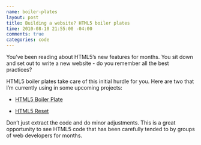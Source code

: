 ```yaml
--- 
name: boiler-plates
layout: post
title: Building a website? HTML5 boiler plates
time: 2010-08-10 21:55:00 -04:00
comments: true
categories: code
---
```

You’ve been reading about HTML5’s new features for months. You sit down and set out to write a new website - do you remember all the best practices?

HTML5 boiler plates take care of this initial hurdle for you. Here are two that I’m currently using in some upcoming projects:

*   [HTML5 Boiler Plate](http://html5boilerplate.com/)

*   [HTML5 Reset](http://html5reset.org/)

Don’t just extract the code and do minor adjustments. This is a great opportunity to see HTML5 code that has been carefully tended to by groups of web developers for months.